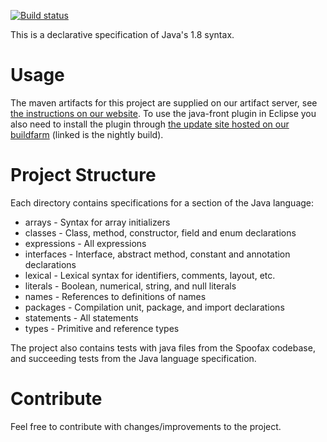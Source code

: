[![Build status](http://buildfarm.metaborg.org/job/metaborg/job/java-front/job/master/badge/icon)](http://buildfarm.metaborg.org/job/metaborg/job/java-front/job/java-1.8/)

This is a declarative specification of Java's 1.8 syntax.

# Usage

The maven artifacts for this project are supplied on our artifact server, see [the instructions on our website](http://www.metaborg.org/en/latest/source/dev/maven.html#spoofax-maven-artifacts). To use the java-front plugin in Eclipse you also need to install the plugin through [the update site hosted on our buildfarm](https://buildfarm.metaborg.org/job/metaborg/job/java-front/job/master/lastSuccessfulBuild/artifact/lang.java.eclipse.site/target/site/site.xml) (linked is the nightly build).

# Project Structure

Each directory contains specifications for a section of the Java language:

* arrays  - Syntax for array initializers
* classes - Class, method, constructor, field and enum declarations
* expressions - All expressions
* interfaces - Interface, abstract method, constant and annotation declarations
* lexical - Lexical syntax for identifiers, comments, layout, etc.
* literals - Boolean, numerical, string, and null literals
* names - References to definitions of names
* packages - Compilation unit, package, and import declarations
* statements - All statements
* types - Primitive and reference types

The project also contains tests with java files from the Spoofax codebase, and succeeding tests from the Java language specification. 

# Contribute

Feel free to contribute with changes/improvements to the project.
